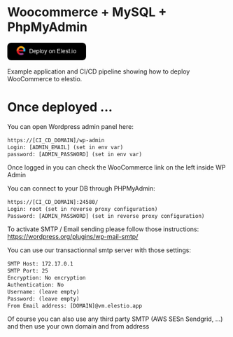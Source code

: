# Woocommerce + MySQL + PhpMyAdmin 


<a href="https://dash.elest.io/deploy?source=cicd&social=dockerCompose&url=https://github.com/elestio-examples/woocommerce"><img src="deploy-on-elestio.png" alt="Deploy on Elest.io" width="180px" /></a>

Example application and CI/CD pipeline showing how to deploy WooCommerce to elestio.


# Once deployed ...

You can open Wordpress admin panel here:

    https://[CI_CD_DOMAIN]/wp-admin
    Login: [ADMIN_EMAIL] (set in env var)
    password: [ADMIN_PASSWORD] (set in env var)

Once logged in you can check the WooCommerce link on the left inside WP Admin


You can connect to your DB through PHPMyAdmin:

    https://[CI_CD_DOMAIN]:24580/
    Login: root (set in reverse proxy configuration)
    Password: [ADMIN_PASSWORD] (set in reverse proxy configuration)


To activate SMTP / Email sending please follow those instructions:
https://wordpress.org/plugins/wp-mail-smtp/

You can use our transactionnal smtp server with those settings:

    SMTP Host: 172.17.0.1
    SMTP Port: 25
    Encryption: No encryption
    Authentication: No
    Username: (leave empty)
    Password: (leave empty)
    From Email address: [DOMAIN]@vm.elestio.app

Of course you can also use any third party SMTP (AWS SESn Sendgrid, ...) and then use your own domain and from address


